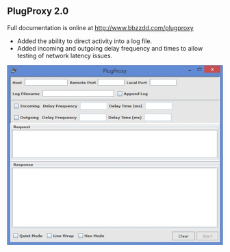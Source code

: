 PlugProxy 2.0
-------------

Full documentation is online at http://www.bbzzdd.com/plugproxy

- Added the ability to direct activity into a log file.
- Added incoming and outgoing delay frequency and times to allow testing of network latency issues.

![Alt text](https://github.com/wrpkm/PlugProxy/blob/master/screenshot.jpg "PlugProxy")
